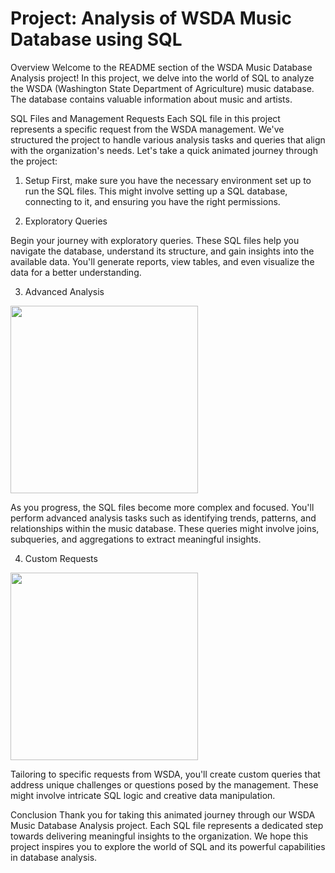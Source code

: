 # Project: Analysis of WSDA Music Database using SQL

 Overview
Welcome to the README section of the WSDA Music Database Analysis project! In this project, we delve into the world of SQL to analyze the WSDA (Washington State Department of Agriculture) music database. The database contains valuable information about music and artists.

SQL Files and Management Requests
Each SQL file in this project represents a specific request from the WSDA management. We've structured the project to handle various analysis tasks and queries that align with the organization's needs. Let's take a quick animated journey through the project:

1. Setup
First, make sure you have the necessary environment set up to run the SQL files. This might involve setting up a SQL database, connecting to it, and ensuring you have the right permissions.

2. Exploratory Queries

Begin your journey with exploratory queries. These SQL files help you navigate the database, understand its structure, and gain insights into the available data. You'll generate reports, view tables, and even visualize the data for a better understanding.

3. Advanced Analysis
<image src="https://i.pinimg.com/originals/fc/71/63/fc71635c7f1b09ed30413f59bb749582.gif" width="300px">

As you progress, the SQL files become more complex and focused. You'll perform advanced analysis tasks such as identifying trends, patterns, and relationships within the music database. These queries might involve joins, subqueries, and aggregations to extract meaningful insights.

4. Custom Requests
<image src="https://cdn.dribbble.com/users/291221/screenshots/1425333/helper.gif" width="300px">

Tailoring to specific requests from WSDA, you'll create custom queries that address unique challenges or questions posed by the management. These might involve intricate SQL logic and creative data manipulation.

Conclusion
Thank you for taking this animated journey through our WSDA Music Database Analysis project. Each SQL file represents a dedicated step towards delivering meaningful insights to the organization. We hope this project inspires you to explore the world of SQL and its powerful capabilities in database analysis.

